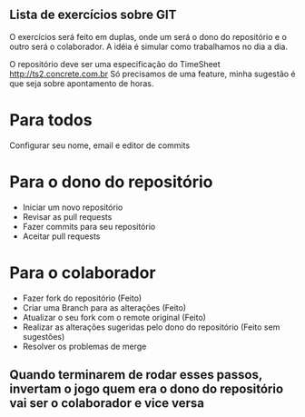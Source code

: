 ## Lista de exercícios sobre GIT

O exercícios será feito em duplas, onde um será o dono do repositório e o outro será o colaborador.
A idéia é simular como trabalhamos no dia a dia.

O repositório deve ser uma especificação do TimeSheet http://ts2.concrete.com.br
Só precisamos de uma feature, minha sugestão é que seja sobre apontamento de horas.

# Para todos

Configurar seu nome, email e editor de commits

# Para o dono do repositório

- Iniciar um novo repositório
- Revisar as pull requests
- Fazer commits para seu repositório
- Aceitar pull requests

# Para o colaborador 

- Fazer fork do repositório (Feito)
- Criar uma Branch para as alterações (Feito)
- Atualizar o seu fork com o remote original (Feito)
- Realizar as alterações sugeridas pelo dono do repositório (Feito sem sugestões)
- Resolver os problemas de merge


## Quando terminarem de rodar esses passos, invertam o jogo quem era o dono do repositório vai ser o colaborador e vice versa